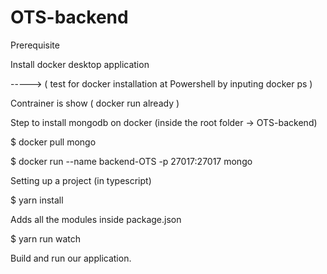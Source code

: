 # OTS-backend

Prerequisite
 
Install docker desktop application

-----> ( test for docker installation at Powershell by inputing docker ps )

Contrainer is show ( docker run already )


Step to install mongodb on docker (inside the root folder -> OTS-backend)


$ docker pull mongo

$ docker run --name backend-OTS -p 27017:27017 mongo


Setting up a project (in typescript)


$ yarn install 

Adds all the modules inside package.json

$ yarn run watch

 Build and run our application.
